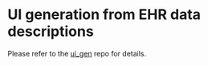 # UI generation from EHR data descriptions

Please refer to the [ui_gen](https://github.com/william-vw/ui_gen) repo for details.